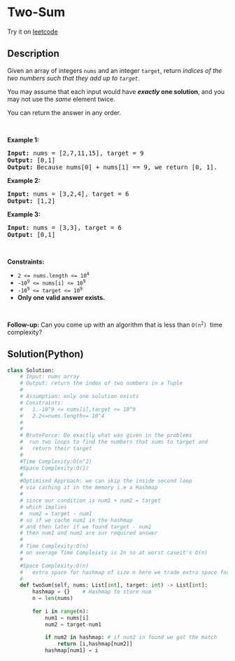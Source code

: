 # Two-Sum


Try it on <a href='https://leetcode.com/problems/1-two-sum'>leetcode</a>

## Description
<div class="description">
<div><p>Given an array of integers <code>nums</code>&nbsp;and an integer <code>target</code>, return <em>indices of the two numbers such that they add up to <code>target</code></em>.</p>

<p>You may assume that each input would have <strong><em>exactly</em> one solution</strong>, and you may not use the <em>same</em> element twice.</p>

<p>You can return the answer in any order.</p>

<p>&nbsp;</p>
<p><strong>Example 1:</strong></p>

<pre><strong>Input:</strong> nums = [2,7,11,15], target = 9
<strong>Output:</strong> [0,1]
<strong>Output:</strong> Because nums[0] + nums[1] == 9, we return [0, 1].
</pre>

<p><strong>Example 2:</strong></p>

<pre><strong>Input:</strong> nums = [3,2,4], target = 6
<strong>Output:</strong> [1,2]
</pre>

<p><strong>Example 3:</strong></p>

<pre><strong>Input:</strong> nums = [3,3], target = 6
<strong>Output:</strong> [0,1]
</pre>

<p>&nbsp;</p>
<p><strong>Constraints:</strong></p>

<ul>
	<li><code>2 &lt;= nums.length &lt;= 10<sup>4</sup></code></li>
	<li><code>-10<sup>9</sup> &lt;= nums[i] &lt;= 10<sup>9</sup></code></li>
	<li><code>-10<sup>9</sup> &lt;= target &lt;= 10<sup>9</sup></code></li>
	<li><strong>Only one valid answer exists.</strong></li>
</ul>

<p>&nbsp;</p>
<strong>Follow-up:&nbsp;</strong>Can you come up with an algorithm that is less than&nbsp;<code>O(n<sup>2</sup>)&nbsp;</code>time complexity?</div>
</div>

## Solution(Python)
```Python
class Solution:
    # Input: nums array
    # Output: return the index of two numbers in a Tuple
    #
    # Assumption: only one solution exists
    # Constraints:
    #   1.-10^9 <= nums[i],target <= 10^9
    #   2.2<=nums.length<= 10^4
    #    
    #
    # BruteForce: Do exactly what was given in the problems
    #  run two loops to find the numbers that sums to target and
    #   return their target
    #
    #Time Complexity:O(n^2)
    #Space Complexity:O(1)
    #
    #Optimised Approach: we can skip the inside second loop
    # via caching it in the memory i.e a Hashmap
    #
    # since our condition is num1 + num2 = target
    # which implies
    #  num2 = target - num1
    # so if we cache num1 in the hashmap
    # and then later if we found target - num1 
    # then num1 and num2 are our required answer 
    #
    # Time Complexity:O(n) 
    # on average Time Compleixty is 2n so at worst caseit's O(n)
    # 
    #Space Complexity:O(n)
    #   extra space for hashmap of size n here we trade extra space for speed
    #
    def twoSum(self, nums: List[int], target: int) -> List[int]:
        hashmap = {}    # Hashmap to store num
        n = len(nums)
        
        for i in range(n):
            num1 = nums[i]
            num2 = target-num1
            
            if num2 in hashmap: # if num2 in found we got the match
                return [i,hashmap[num2]]
            hashmap[num1] = i
            
        
        
```